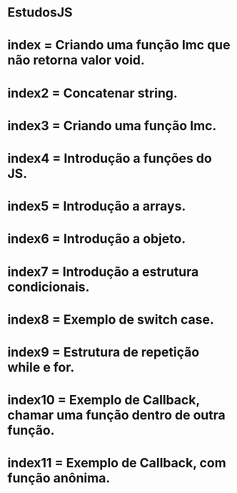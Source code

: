 # EstudosJS

# index = Criando uma função Imc que não retorna valor void.

# index2 = Concatenar string.

# index3 = Criando uma função Imc.

# index4 = Introdução a funções do JS.

# index5 = Introdução a arrays.

# index6 = Introdução a objeto.

# index7 = Introdução a estrutura condicionais.

# index8 = Exemplo de switch case.

# index9 = Estrutura de repetição while e for.

# index10 = Exemplo de Callback, chamar uma função dentro de outra função.

# index11 = Exemplo de Callback, com função anônima.
